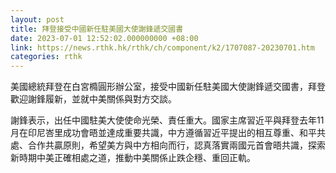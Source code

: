 ```yaml
---
layout: post
title: 拜登接受中國新任駐美國大使謝鋒遞交國書
date: 2023-07-01 12:52:02.000000000 +08:00
link: https://news.rthk.hk/rthk/ch/component/k2/1707087-20230701.htm
categories: rthk
---
```


美國總統拜登在白宮橢圓形辦公室，接受中國新任駐美國大使謝鋒遞交國書，拜登歡迎謝鋒履新，並就中美關係與對方交談。

謝鋒表示，出任中國駐美大使使命光榮、責任重大。國家主席習近平與拜登去年11月在印尼峇里成功會晤並達成重要共識，中方遵循習近平提出的相互尊重、和平共處、合作共贏原則，希望美方與中方相向而行，認真落實兩國元首會晤共識，探索新時期中美正確相處之道，推動中美關係止跌企穩、重回正軌。
